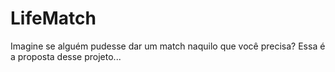 # LifeMatch
Imagine se alguém pudesse dar um match naquilo que você precisa?
Essa é a proposta desse projeto...
